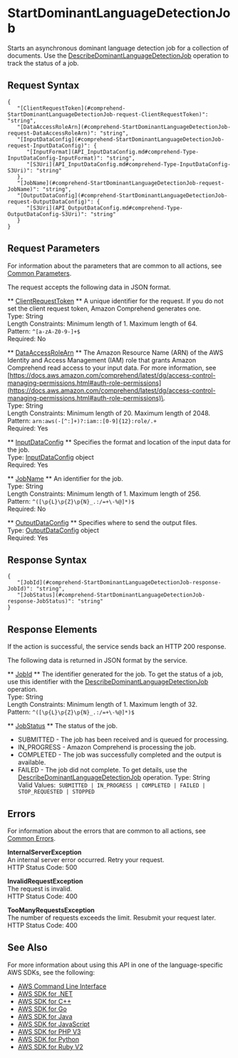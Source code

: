 # StartDominantLanguageDetectionJob<a name="API_StartDominantLanguageDetectionJob"></a>

Starts an asynchronous dominant language detection job for a collection of documents\. Use the [DescribeDominantLanguageDetectionJob](API_DescribeDominantLanguageDetectionJob.md) operation to track the status of a job\.

## Request Syntax<a name="API_StartDominantLanguageDetectionJob_RequestSyntax"></a>

```
{
   "[ClientRequestToken](#comprehend-StartDominantLanguageDetectionJob-request-ClientRequestToken)": "string",
   "[DataAccessRoleArn](#comprehend-StartDominantLanguageDetectionJob-request-DataAccessRoleArn)": "string",
   "[InputDataConfig](#comprehend-StartDominantLanguageDetectionJob-request-InputDataConfig)": { 
      "[InputFormat](API_InputDataConfig.md#comprehend-Type-InputDataConfig-InputFormat)": "string",
      "[S3Uri](API_InputDataConfig.md#comprehend-Type-InputDataConfig-S3Uri)": "string"
   },
   "[JobName](#comprehend-StartDominantLanguageDetectionJob-request-JobName)": "string",
   "[OutputDataConfig](#comprehend-StartDominantLanguageDetectionJob-request-OutputDataConfig)": { 
      "[S3Uri](API_OutputDataConfig.md#comprehend-Type-OutputDataConfig-S3Uri)": "string"
   }
}
```

## Request Parameters<a name="API_StartDominantLanguageDetectionJob_RequestParameters"></a>

For information about the parameters that are common to all actions, see [Common Parameters](CommonParameters.md)\.

The request accepts the following data in JSON format\.

 ** [ClientRequestToken](#API_StartDominantLanguageDetectionJob_RequestSyntax) **   <a name="comprehend-StartDominantLanguageDetectionJob-request-ClientRequestToken"></a>
A unique identifier for the request\. If you do not set the client request token, Amazon Comprehend generates one\.  
Type: String  
Length Constraints: Minimum length of 1\. Maximum length of 64\.  
Pattern: `^[a-zA-Z0-9-]+$`   
Required: No

 ** [DataAccessRoleArn](#API_StartDominantLanguageDetectionJob_RequestSyntax) **   <a name="comprehend-StartDominantLanguageDetectionJob-request-DataAccessRoleArn"></a>
The Amazon Resource Name \(ARN\) of the AWS Identity and Access Management \(IAM\) role that grants Amazon Comprehend read access to your input data\. For more information, see [https://docs.aws.amazon.com/comprehend/latest/dg/access-control-managing-permissions.html#auth-role-permissions](https://docs.aws.amazon.com/comprehend/latest/dg/access-control-managing-permissions.html#auth-role-permissions)\.  
Type: String  
Length Constraints: Minimum length of 20\. Maximum length of 2048\.  
Pattern: `arn:aws(-[^:]+)?:iam::[0-9]{12}:role/.+`   
Required: Yes

 ** [InputDataConfig](#API_StartDominantLanguageDetectionJob_RequestSyntax) **   <a name="comprehend-StartDominantLanguageDetectionJob-request-InputDataConfig"></a>
Specifies the format and location of the input data for the job\.  
Type: [InputDataConfig](API_InputDataConfig.md) object  
Required: Yes

 ** [JobName](#API_StartDominantLanguageDetectionJob_RequestSyntax) **   <a name="comprehend-StartDominantLanguageDetectionJob-request-JobName"></a>
An identifier for the job\.  
Type: String  
Length Constraints: Minimum length of 1\. Maximum length of 256\.  
Pattern: `^([\p{L}\p{Z}\p{N}_.:/=+\-%@]*)$`   
Required: No

 ** [OutputDataConfig](#API_StartDominantLanguageDetectionJob_RequestSyntax) **   <a name="comprehend-StartDominantLanguageDetectionJob-request-OutputDataConfig"></a>
Specifies where to send the output files\.  
Type: [OutputDataConfig](API_OutputDataConfig.md) object  
Required: Yes

## Response Syntax<a name="API_StartDominantLanguageDetectionJob_ResponseSyntax"></a>

```
{
   "[JobId](#comprehend-StartDominantLanguageDetectionJob-response-JobId)": "string",
   "[JobStatus](#comprehend-StartDominantLanguageDetectionJob-response-JobStatus)": "string"
}
```

## Response Elements<a name="API_StartDominantLanguageDetectionJob_ResponseElements"></a>

If the action is successful, the service sends back an HTTP 200 response\.

The following data is returned in JSON format by the service\.

 ** [JobId](#API_StartDominantLanguageDetectionJob_ResponseSyntax) **   <a name="comprehend-StartDominantLanguageDetectionJob-response-JobId"></a>
The identifier generated for the job\. To get the status of a job, use this identifier with the [DescribeDominantLanguageDetectionJob](API_DescribeDominantLanguageDetectionJob.md) operation\.  
Type: String  
Length Constraints: Minimum length of 1\. Maximum length of 32\.  
Pattern: `^([\p{L}\p{Z}\p{N}_.:/=+\-%@]*)$` 

 ** [JobStatus](#API_StartDominantLanguageDetectionJob_ResponseSyntax) **   <a name="comprehend-StartDominantLanguageDetectionJob-response-JobStatus"></a>
The status of the job\.   
+ SUBMITTED \- The job has been received and is queued for processing\.
+ IN\_PROGRESS \- Amazon Comprehend is processing the job\.
+ COMPLETED \- The job was successfully completed and the output is available\.
+ FAILED \- The job did not complete\. To get details, use the [DescribeDominantLanguageDetectionJob](API_DescribeDominantLanguageDetectionJob.md) operation\.
Type: String  
Valid Values:` SUBMITTED | IN_PROGRESS | COMPLETED | FAILED | STOP_REQUESTED | STOPPED` 

## Errors<a name="API_StartDominantLanguageDetectionJob_Errors"></a>

For information about the errors that are common to all actions, see [Common Errors](CommonErrors.md)\.

 **InternalServerException**   
An internal server error occurred\. Retry your request\.  
HTTP Status Code: 500

 **InvalidRequestException**   
The request is invalid\.  
HTTP Status Code: 400

 **TooManyRequestsException**   
The number of requests exceeds the limit\. Resubmit your request later\.  
HTTP Status Code: 400

## See Also<a name="API_StartDominantLanguageDetectionJob_SeeAlso"></a>

For more information about using this API in one of the language\-specific AWS SDKs, see the following:
+  [AWS Command Line Interface](https://docs.aws.amazon.com/goto/aws-cli/comprehend-2017-11-27/StartDominantLanguageDetectionJob) 
+  [AWS SDK for \.NET](https://docs.aws.amazon.com/goto/DotNetSDKV3/comprehend-2017-11-27/StartDominantLanguageDetectionJob) 
+  [AWS SDK for C\+\+](https://docs.aws.amazon.com/goto/SdkForCpp/comprehend-2017-11-27/StartDominantLanguageDetectionJob) 
+  [AWS SDK for Go](https://docs.aws.amazon.com/goto/SdkForGoV1/comprehend-2017-11-27/StartDominantLanguageDetectionJob) 
+  [AWS SDK for Java](https://docs.aws.amazon.com/goto/SdkForJava/comprehend-2017-11-27/StartDominantLanguageDetectionJob) 
+  [AWS SDK for JavaScript](https://docs.aws.amazon.com/goto/AWSJavaScriptSDK/comprehend-2017-11-27/StartDominantLanguageDetectionJob) 
+  [AWS SDK for PHP V3](https://docs.aws.amazon.com/goto/SdkForPHPV3/comprehend-2017-11-27/StartDominantLanguageDetectionJob) 
+  [AWS SDK for Python](https://docs.aws.amazon.com/goto/boto3/comprehend-2017-11-27/StartDominantLanguageDetectionJob) 
+  [AWS SDK for Ruby V2](https://docs.aws.amazon.com/goto/SdkForRubyV2/comprehend-2017-11-27/StartDominantLanguageDetectionJob) 
